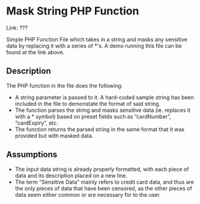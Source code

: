 # Mask String PHP Function
Link: ???

Simple PHP Function File which takes in a string and masks any sensitive data by replacing it with a series of *'s. 
A demo running this file can be found at the link above.

## Description
The PHP function in the file does the following:
- A string parameter is passed to it. A hard-coded sample string has been included in the file to demonstate the format of said string.
- The function parses the string and masks sensitive data (ie. replaces it with a * symbol) based on preset fields such as “cardNumber”, “cardExpiry”, etc.
- The function returns the parsed string in the same format that it was provided but with masked data.

## Assumptions
- The input data string is already properly formatted, with each piece of data and its description placed on a new line.
- The term "Sensitive Data" mainly refers to credit card data, and thus are the only pieces of data that have been censored, as the other pieces of data seem either common or are necessary for to the user.
